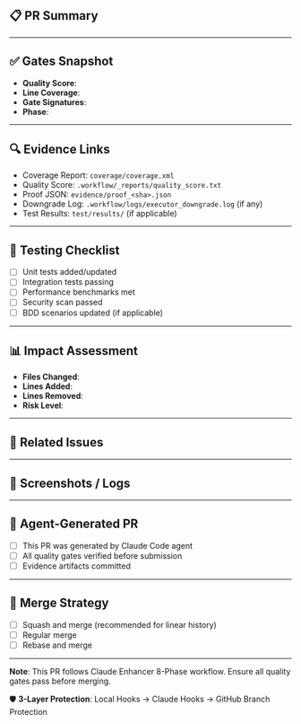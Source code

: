 ## 📋 PR Summary

<!-- Brief description of what this PR does -->

---

## ✅ Gates Snapshot

- **Quality Score**: <!-- auto-fill by agent or manual: e.g., 92/100 -->
- **Line Coverage**: <!-- auto-fill by agent or manual: e.g., 85.3% -->
- **Gate Signatures**: <!-- auto-fill: e.g., 7/8 gates passed -->
- **Phase**: <!-- e.g., P3 Implementation, P4 Testing, P6 Release -->

---

## 🔍 Evidence Links

<!-- Provide links to quality metrics and evidence files -->

- Coverage Report: `coverage/coverage.xml`
- Quality Score: `.workflow/_reports/quality_score.txt`
- Proof JSON: `evidence/proof_<sha>.json`
- Downgrade Log: `.workflow/logs/executor_downgrade.log` (if any)
- Test Results: `test/results/` (if applicable)

---

## 🧪 Testing Checklist

- [ ] Unit tests added/updated
- [ ] Integration tests passing
- [ ] Performance benchmarks met
- [ ] Security scan passed
- [ ] BDD scenarios updated (if applicable)

---

## 📊 Impact Assessment

- **Files Changed**: <!-- e.g., 5 files -->
- **Lines Added**: <!-- e.g., +234 -->
- **Lines Removed**: <!-- e.g., -89 -->
- **Risk Level**: <!-- Low / Medium / High -->

---

## 🔗 Related Issues

<!-- Link to related issues, e.g., Closes #123, Relates to #456 -->

---

## 📸 Screenshots / Logs

<!-- If applicable, add screenshots or relevant log snippets -->

---

## 🤖 Agent-Generated PR

<!-- If this PR was generated by Claude Code agent, check this box -->
- [ ] This PR was generated by Claude Code agent
- [ ] All quality gates verified before submission
- [ ] Evidence artifacts committed

---

## 🚦 Merge Strategy

- [ ] Squash and merge (recommended for linear history)
- [ ] Regular merge
- [ ] Rebase and merge

---

**Note**: This PR follows Claude Enhancer 8-Phase workflow. Ensure all quality gates pass before merging.

🛡️ **3-Layer Protection**: Local Hooks → Claude Hooks → GitHub Branch Protection
